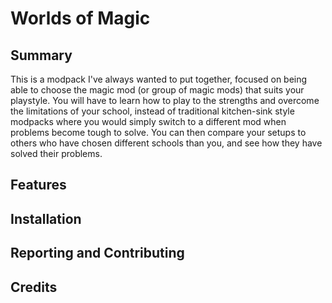 # Worlds of Magic
## Summary
This is a modpack I've always wanted to put together, focused on being able to choose the magic mod (or group of magic mods)
that suits your playstyle. You will have to learn how to play to the strengths and overcome the limitations of your school,
instead of traditional kitchen-sink style modpacks where you would simply switch to a different mod when problems become tough
to solve. You can then compare your setups to others who have chosen different schools than you, and see how they have solved
their problems.

## Features

## Installation

## Reporting and Contributing

## Credits
